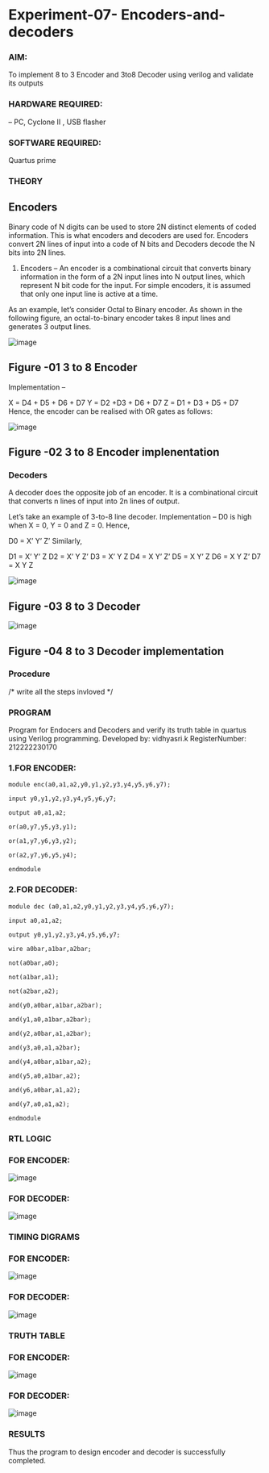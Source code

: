 # Experiment-07- Encoders-and-decoders 
### AIM: 
To implement 8 to 3 Encoder and  3to8 Decoder using verilog and validate its outputs
### HARDWARE REQUIRED:  
– PC, Cyclone II , USB flasher
### SOFTWARE REQUIRED:   
Quartus prime
### THEORY 

## Encoders
Binary code of N digits can be used to store 2N distinct elements of coded information. This is what encoders and decoders are used for. Encoders convert 2N lines of input into a code of N bits and Decoders decode the N bits into 2N lines.

1. Encoders –
An encoder is a combinational circuit that converts binary information in the form of a 2N input lines into N output lines, which represent N bit code for the input. For simple encoders, it is assumed that only one input line is active at a time.

As an example, let’s consider Octal to Binary encoder. As shown in the following figure, an octal-to-binary encoder takes 8 input lines and generates 3 output lines.

![image](https://user-images.githubusercontent.com/36288975/171543588-bc0746df-a173-4b35-989e-5fb7d385fe8a.png)
## Figure -01 3 to 8 Encoder 


Implementation –

X = D4 + D5 + D6 + D7
Y = D2 +D3 + D6 + D7
Z = D1 + D3 + D5 + D7 
Hence, the encoder can be realised with OR gates as follows:


![image](https://user-images.githubusercontent.com/36288975/171543740-68403b82-aa93-4c98-9343-f32b14885a2e.png)
## Figure -02 3 to 8 Encoder implenentation 

 ### Decoders 
A decoder does the opposite job of an encoder. It is a combinational circuit that converts n lines of input into 2n lines of output.

Let’s take an example of 3-to-8 line decoder.
Implementation –
D0 is high when X = 0, Y = 0 and Z = 0. Hence,

D0 = X’ Y’ Z’ 
Similarly,

D1 = X’ Y’ Z
D2 = X’ Y Z’
D3 = X’ Y Z
D4 = X Y’ Z’
D5 = X Y’ Z
D6 = X Y Z’
D7 = X Y Z 


![image](https://user-images.githubusercontent.com/36288975/171543978-ee2d0671-2846-40a1-8705-507fd6287a49.png)
## Figure -03 8 to 3 Decoder 



![image](https://user-images.githubusercontent.com/36288975/171543866-5a6eace6-8683-49d7-9c4f-a7cb30ec3035.png)
## Figure -04 8 to 3 Decoder implementation 

### Procedure
/* write all the steps invloved */



### PROGRAM 

Program for Endocers and Decoders  and verify its truth table in quartus using Verilog programming.
Developed by: vidhyasri.k
RegisterNumber:  212222230170
### 1.FOR ENCODER:
```
module enc(a0,a1,a2,y0,y1,y2,y3,y4,y5,y6,y7);

input y0,y1,y2,y3,y4,y5,y6,y7;

output a0,a1,a2;

or(a0,y7,y5,y3,y1);

or(a1,y7,y6,y3,y2);

or(a2,y7,y6,y5,y4);

endmodule
```
### 2.FOR DECODER:
```
module dec (a0,a1,a2,y0,y1,y2,y3,y4,y5,y6,y7);

input a0,a1,a2;

output y0,y1,y2,y3,y4,y5,y6,y7;

wire a0bar,a1bar,a2bar;

not(a0bar,a0);

not(a1bar,a1);

not(a2bar,a2);

and(y0,a0bar,a1bar,a2bar);

and(y1,a0,a1bar,a2bar);

and(y2,a0bar,a1,a2bar);

and(y3,a0,a1,a2bar);

and(y4,a0bar,a1bar,a2);

and(y5,a0,a1bar,a2);

and(y6,a0bar,a1,a2);

and(y7,a0,a1,a2);

endmodule
```
### RTL LOGIC  
### FOR ENCODER:
![image](https://github.com/vidhyasrikachapalayam/Experiment-08-Encoders-and-decoders-/assets/119477817/01e63af5-8dbe-479f-9a69-e9983ec18412)
### FOR DECODER:
![image](https://github.com/vidhyasrikachapalayam/Experiment-08-Encoders-and-decoders-/assets/119477817/9e7966cb-498f-45bc-9440-195993d238a2)
### TIMING DIGRAMS  
### FOR ENCODER:
![image](https://github.com/vidhyasrikachapalayam/Experiment-08-Encoders-and-decoders-/assets/119477817/ab2d4e2c-1821-45d9-aae2-6968e3d4ee2d)
### FOR DECODER:
![image](https://github.com/vidhyasrikachapalayam/Experiment-08-Encoders-and-decoders-/assets/119477817/1c47ccc4-4cdf-4f4b-8011-922572a46056)

### TRUTH TABLE 
### FOR ENCODER:
![image](https://github.com/vidhyasrikachapalayam/Experiment-08-Encoders-and-decoders-/assets/119477817/10c68c1b-5788-430a-8222-bf6c4a09c921)
### FOR DECODER:
![image](https://github.com/vidhyasrikachapalayam/Experiment-08-Encoders-and-decoders-/assets/119477817/113db7d1-fcf5-4c64-8904-e94bab272d14)

### RESULTS 
Thus the program to design encoder and decoder is successfully completed.
